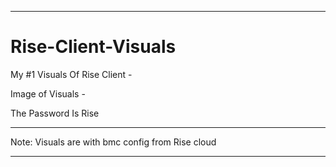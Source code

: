 ---------------------------------------------------------------------------------------------------------------------------------------------------------------------------------------------------------------------------------------------------------------------

# Rise-Client-Visuals 


My #1 Visuals Of Rise Client - 

Image of Visuals -

The Password Is Rise




---------------------------------------------------------------------------------------------------------------------------------------------------------------------------------------------------------------------------------------------------------------------


Note: Visuals are with bmc config from Rise cloud


---------------------------------------------------------------------------------------------------------------------------------------------------------------------------------------------------------------------------------------------------------------------
